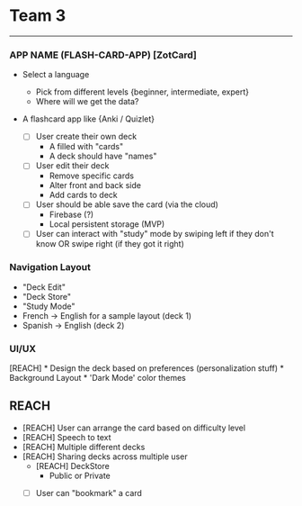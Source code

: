 # Team 3 

---

### APP NAME (FLASH-CARD-APP) [ZotCard]

* Select a language
    * Pick from different levels {beginner, intermediate, expert}
    * Where will we get the data? 

* A flashcard app like {Anki / Quizlet}
    * [ ] User create their own deck
        * A filled with "cards"
        * A deck should have "names" 
    * [ ] User edit their deck
        * Remove specific cards
        * Alter front and back side
        * Add cards to deck 
    * [ ] User should be able save the card (via the cloud)
        * Firebase (?)
        * Local persistent storage (MVP)
    * [ ] User can interact with "study" mode by swiping left if they don't know OR swipe right (if they got it right)

### Navigation Layout
* "Deck Edit"
* "Deck Store"
* "Study Mode"
* French -> English for a sample layout (deck 1)
* Spanish -> English (deck 2)

### UI/UX
[REACH] * Design the deck based on preferences (personalization stuff)
    * Background Layout
    * 'Dark Mode' color themes
    

## REACH
* [REACH] User can arrange the card based on difficulty level
* [REACH] Speech to text
* [REACH] Multiple different decks
* [REACH] Sharing decks across multiple user
    * [REACH] DeckStore 
        * Public or Private
    * [ ] User can "bookmark" a card 


